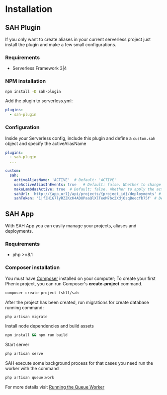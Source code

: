 # Installation

## SAH Plugin

If you only want to create aliases in your current serverless project just install the plugin and make a few small configurations.

### Requirements

- Serverless Framework 3|4

### NPM installation

```sh
npm install -D sah-plugin
```

Add the plugin to serverless.yml:

```yml
plugins:
  - sah-plugin
```

### Configuration

Inside your Serverless config, include this plugin and define a `custom.sah` object and specify the activeAliasName

```yaml
plugins:
  - sah-plugin
  ...

custom:
  sah:
    activeAliasName: 'ACTIVE'  # Default: 'ACTIVE'
    useActiveAliasInEvents: true   # Default: false. Whether to change API Gateway to target the active alias or not
    makeLambdasActive: true  # Default: false. Whether to apply the active alias to the lambdas that are being deployed now. Could vary per environment.
    sahUrl: 'http://{app_url}/api/projects/{project_id}/deployments' # Default: null. It is not mandatory but you can use it if you wish to synchronize your displays with your SAH application.
    sahToken: '1|fZH1G7lyRZZKcK4AD8PaaQlXlTeeM7bc2XdjOsqBeecfb75f' # Default: null. It is not mandatory but you can use it if you wish to synchronize your displays with your SAH application.
```

## SAH App

With SAH App you can easily manage your projects, aliases and deployments.

### Requirements

- php >=8.1

### Composer installation

You must have [Composer](https://getcomposer.org/) installed on your computer; To create your first Phenix project, you can run Composer's **create-project** command.

```sh
composer create-project fshll/sah
```

After the project has been created, run migrations for create database running command:

```sh
php artisan migrate
```

Install node dependencies and build assets

```sh
npm install && npm run build
```

Start server

```sh
php artisan serve
```

SAH execute some background process for that cases you need run the worker with the command

```sh
php artisan queue:work
```

For more details visit [Running the Queue Worker](https://laravel.com/docs/11.x/queues#running-the-queue-worker)